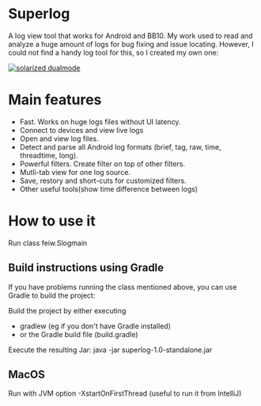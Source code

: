 # Superlog
A log view tool that works for Android and BB10. My work used to read and analyze a huge amount of logs for bug fixing and issue locating. However, I could not find a handy log tool for this, so I created my own one:

[![solarized dualmode](https://github.com/wangfei1975/superlog/raw/master/screenshots/superlog.png)](#features)

# Main features
 * Fast. Works on huge logs files without UI latency. 
 * Connect to devices and view live logs
 * Open and view log files. 
 * Detect and parse all Android log formats (brief, tag, raw, time, threadtime, long).
 * Powerful filters. Create filter on top of other filters.
 * Mutli-tab view for one log source.
 * Save, restory and short-cuts for customized filters.
 * Other useful tools(show time difference between logs)

# How to use it
Run class feiw.Slogmain

## Build instructions using Gradle
If you have problems running the class mentioned above, you can use Gradle to build the project:

Build the project by either executing
  * gradlew (eg if you don't have Gradle installed)
  * or the Gradle build file (build.gradle)

Execute the resulting Jar: java -jar superlog-1.0-standalone.jar

## MacOS
Run with JVM option -XstartOnFirstThread (useful to run it from IntelliJ)
